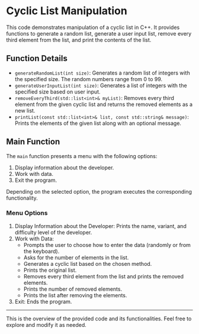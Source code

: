 # Cyclic List Manipulation

This code demonstrates manipulation of a cyclic list in C++. It provides functions to generate a random list, generate a user input list, remove every third element from the list, and print the contents of the list.

## Function Details

- `generateRandomList(int size)`: Generates a random list of integers with the specified size. The random numbers range from 0 to 99.
- `generateUserInputList(int size)`: Generates a list of integers with the specified size based on user input.
- `removeEveryThird(std::list<int>& myList)`: Removes every third element from the given cyclic list and returns the removed elements as a new list.
- `printList(const std::list<int>& list, const std::string& message)`: Prints the elements of the given list along with an optional message.

## Main Function

The `main` function presents a menu with the following options:

1. Display information about the developer.
2. Work with data.
3. Exit the program.

Depending on the selected option, the program executes the corresponding functionality.

### Menu Options

1. Display Information about the Developer: Prints the name, variant, and difficulty level of the developer.
2. Work with Data:
   - Prompts the user to choose how to enter the data (randomly or from the keyboard).
   - Asks for the number of elements in the list.
   - Generates a cyclic list based on the chosen method.
   - Prints the original list.
   - Removes every third element from the list and prints the removed elements.
   - Prints the number of removed elements.
   - Prints the list after removing the elements.
3. Exit: Ends the program.

---

This is the overview of the provided code and its functionalities. Feel free to explore and modify it as needed.
